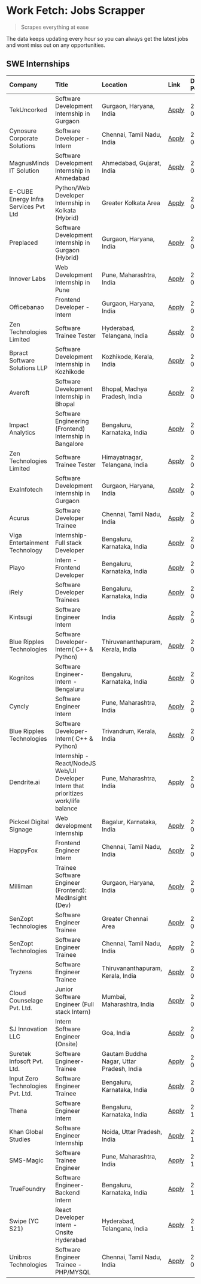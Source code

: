 # Work Fetch: Jobs Scrapper
> Scrapes everything at ease

The data keeps updating every hour so you can always get the latest jobs and wont miss out on any opportunities.

## SWE Internships
<!--START_SECTION:workfetch-->
| Company                              | Title                                                                                | Location                                  | Link                                                                                                                                                                                                                                                                                                | Date Posted   |
|:-------------------------------------|:-------------------------------------------------------------------------------------|:------------------------------------------|:----------------------------------------------------------------------------------------------------------------------------------------------------------------------------------------------------------------------------------------------------------------------------------------------------|:--------------|
| TekUncorked                          | Software Development Internship in Gurgaon                                           | Gurgaon, Haryana, India                   | [Apply](https://in.linkedin.com/jobs/view/software-development-internship-in-gurgaon-at-tekuncorked-3887479133?position=16&pageNum=0&refId=VQfpFvlN%2FiiUPVXi7Po2WQ%3D%3D&trackingId=IlIp9vYkWl96XAcWcrTfQQ%3D%3D&trk=public_jobs_jserp-result_search-card)                                         | 2024-04-05    |
| Cynosure Corporate Solutions         | Software Developer -Intern                                                           | Chennai, Tamil Nadu, India                | [Apply](https://in.linkedin.com/jobs/view/software-developer-intern-at-cynosure-corporate-solutions-3884767755?position=37&pageNum=0&refId=VQfpFvlN%2FiiUPVXi7Po2WQ%3D%3D&trackingId=qF1latD9gwiXPhlSJPPs5w%3D%3D&trk=public_jobs_jserp-result_search-card)                                         | 2024-04-04    |
| MagnusMinds IT Solution              | Software Development Internship in Ahmedabad                                         | Ahmedabad, Gujarat, India                 | [Apply](https://in.linkedin.com/jobs/view/software-development-internship-in-ahmedabad-at-magnusminds-it-solution-3883933909?position=47&pageNum=0&refId=VQfpFvlN%2FiiUPVXi7Po2WQ%3D%3D&trackingId=wHC3ORdRQwy0dFwFN%2F7dow%3D%3D&trk=public_jobs_jserp-result_search-card)                         | 2024-04-03    |
| E-CUBE Energy Infra Services Pvt Ltd | Python/Web Developer Internship in Kolkata (Hybrid)                                  | Greater Kolkata Area                      | [Apply](https://in.linkedin.com/jobs/view/python-web-developer-internship-in-kolkata-hybrid-at-e-cube-energy-infra-services-pvt-ltd-3882160442?position=27&pageNum=0&refId=VQfpFvlN%2FiiUPVXi7Po2WQ%3D%3D&trackingId=RrurVFCGs7Kq54nNgXfAUg%3D%3D&trk=public_jobs_jserp-result_search-card)         | 2024-04-02    |
| Preplaced                            | Software Development Internship in Gurgaon (Hybrid)                                  | Gurgaon, Haryana, India                   | [Apply](https://in.linkedin.com/jobs/view/software-development-internship-in-gurgaon-hybrid-at-preplaced-3880567870?position=26&pageNum=0&refId=VQfpFvlN%2FiiUPVXi7Po2WQ%3D%3D&trackingId=EvP9kYyjeyWAVTpxyubshw%3D%3D&trk=public_jobs_jserp-result_search-card)                                    | 2024-04-01    |
| Innover Labs                         | Web Development Internship in Pune                                                   | Pune, Maharashtra, India                  | [Apply](https://in.linkedin.com/jobs/view/web-development-internship-in-pune-at-innover-labs-3875494237?position=10&pageNum=0&refId=VQfpFvlN%2FiiUPVXi7Po2WQ%3D%3D&trackingId=u3rCXKkfGskqZmZzNcsuSg%3D%3D&trk=public_jobs_jserp-result_search-card)                                                | 2024-03-28    |
| Officebanao                          | Frontend Developer - Intern                                                          | Gurgaon, Haryana, India                   | [Apply](https://in.linkedin.com/jobs/view/frontend-developer-intern-at-officebanao-3871265915?position=15&pageNum=0&refId=VQfpFvlN%2FiiUPVXi7Po2WQ%3D%3D&trackingId=UOTvAXTz2i4iqeo5wEZHPQ%3D%3D&trk=public_jobs_jserp-result_search-card)                                                          | 2024-03-28    |
| Zen Technologies Limited             | Software Trainee Tester                                                              | Hyderabad, Telangana, India               | [Apply](https://in.linkedin.com/jobs/view/software-trainee-tester-at-zen-technologies-limited-3872036112?position=14&pageNum=0&refId=VQfpFvlN%2FiiUPVXi7Po2WQ%3D%3D&trackingId=5thSwyPoKu8%2BUTv9xGa1TQ%3D%3D&trk=public_jobs_jserp-result_search-card)                                             | 2024-03-27    |
| Bpract Software Solutions LLP        | Software Development Internship in Kozhikode                                         | Kozhikode, Kerala, India                  | [Apply](https://in.linkedin.com/jobs/view/software-development-internship-in-kozhikode-at-bpract-software-solutions-llp-3874054300?position=23&pageNum=0&refId=VQfpFvlN%2FiiUPVXi7Po2WQ%3D%3D&trackingId=tVhBs4yY1Q%2BV6oeyxiSxkQ%3D%3D&trk=public_jobs_jserp-result_search-card)                   | 2024-03-27    |
| Averoft                              | Software Development Internship in Bhopal                                            | Bhopal, Madhya Pradesh, India             | [Apply](https://in.linkedin.com/jobs/view/software-development-internship-in-bhopal-at-averoft-3874051550?position=52&pageNum=0&refId=VQfpFvlN%2FiiUPVXi7Po2WQ%3D%3D&trackingId=MP2dWoQbsEqlJ61Tex1J8w%3D%3D&trk=public_jobs_jserp-result_search-card)                                              | 2024-03-27    |
| Impact Analytics                     | Software Engineering (Frontend) Internship in Bangalore                              | Bengaluru, Karnataka, India               | [Apply](https://in.linkedin.com/jobs/view/software-engineering-frontend-internship-in-bangalore-at-impact-analytics-3872535077?position=5&pageNum=0&refId=VQfpFvlN%2FiiUPVXi7Po2WQ%3D%3D&trackingId=rj90sWjLAxKelVZOoynvlw%3D%3D&trk=public_jobs_jserp-result_search-card)                          | 2024-03-26    |
| Zen Technologies Limited             | Software Trainee Tester                                                              | Himayatnagar, Telangana, India            | [Apply](https://in.linkedin.com/jobs/view/software-trainee-tester-at-zen-technologies-limited-3872100214?position=12&pageNum=0&refId=VQfpFvlN%2FiiUPVXi7Po2WQ%3D%3D&trackingId=QCpQ%2FUYNTplwX3t%2FwqIWHw%3D%3D&trk=public_jobs_jserp-result_search-card)                                           | 2024-03-26    |
| ExaInfotech                          | Software Development Internship in Gurgaon                                           | Gurgaon, Haryana, India                   | [Apply](https://in.linkedin.com/jobs/view/software-development-internship-in-gurgaon-at-exainfotech-3872534185?position=18&pageNum=0&refId=VQfpFvlN%2FiiUPVXi7Po2WQ%3D%3D&trackingId=0rZwceCCkM1AnJXzo4EPsg%3D%3D&trk=public_jobs_jserp-result_search-card)                                         | 2024-03-26    |
| Acurus                               | Software Developer Trainee                                                           | Chennai, Tamil Nadu, India                | [Apply](https://in.linkedin.com/jobs/view/software-developer-trainee-at-acurus-3871400616?position=25&pageNum=0&refId=VQfpFvlN%2FiiUPVXi7Po2WQ%3D%3D&trackingId=axSotLoJ6ddlKOu5VINFUQ%3D%3D&trk=public_jobs_jserp-result_search-card)                                                              | 2024-03-26    |
| Viga Entertainment Technology        | Internship-Full stack Developer                                                      | Bengaluru, Karnataka, India               | [Apply](https://in.linkedin.com/jobs/view/internship-full-stack-developer-at-viga-entertainment-technology-3870669789?position=33&pageNum=0&refId=VQfpFvlN%2FiiUPVXi7Po2WQ%3D%3D&trackingId=UV7%2BoSK0xuyGTevoRysQnA%3D%3D&trk=public_jobs_jserp-result_search-card)                                | 2024-03-25    |
| Playo                                | Intern - Frontend Developer                                                          | Bengaluru, Karnataka, India               | [Apply](https://in.linkedin.com/jobs/view/intern-frontend-developer-at-playo-3864131172?position=7&pageNum=0&refId=VQfpFvlN%2FiiUPVXi7Po2WQ%3D%3D&trackingId=ASs%2BSmkkHS2lZ0KkNO444Q%3D%3D&trk=public_jobs_jserp-result_search-card)                                                               | 2024-03-22    |
| iRely                                | Software Developer Trainees                                                          | Bengaluru, Karnataka, India               | [Apply](https://in.linkedin.com/jobs/view/software-developer-trainees-at-irely-3860566039?position=3&pageNum=0&refId=VQfpFvlN%2FiiUPVXi7Po2WQ%3D%3D&trackingId=DNwAQzxUsAjs0DoeawGBSg%3D%3D&trk=public_jobs_jserp-result_search-card)                                                               | 2024-03-18    |
| Kintsugi                             | Software Engineer Intern                                                             | India                                     | [Apply](https://in.linkedin.com/jobs/view/software-engineer-intern-at-kintsugi-3857074071?position=39&pageNum=0&refId=VQfpFvlN%2FiiUPVXi7Po2WQ%3D%3D&trackingId=RXvQpg9LxMlyiq1HtwUi%2FQ%3D%3D&trk=public_jobs_jserp-result_search-card)                                                            | 2024-03-16    |
| Blue Ripples Technologies            | Software Developer- Intern( C++ & Python)                                            | Thiruvananthapuram, Kerala, India         | [Apply](https://in.linkedin.com/jobs/view/software-developer-intern-c%2B%2B-python-at-blue-ripples-technologies-3855594494?position=21&pageNum=0&refId=VQfpFvlN%2FiiUPVXi7Po2WQ%3D%3D&trackingId=1zFItxslM0gGu%2BKZlyRCWg%3D%3D&trk=public_jobs_jserp-result_search-card)                           | 2024-03-14    |
| Kognitos                             | Software Engineer-Intern -Bengaluru                                                  | Bengaluru, Karnataka, India               | [Apply](https://in.linkedin.com/jobs/view/software-engineer-intern-bengaluru-at-kognitos-3855361239?position=9&pageNum=0&refId=VQfpFvlN%2FiiUPVXi7Po2WQ%3D%3D&trackingId=YfU9SRAi6lm5R25Mr2TlNg%3D%3D&trk=public_jobs_jserp-result_search-card)                                                     | 2024-03-13    |
| Cyncly                               | Software Engineer Intern                                                             | Pune, Maharashtra, India                  | [Apply](https://in.linkedin.com/jobs/view/software-engineer-intern-at-cyncly-3853990178?position=22&pageNum=0&refId=VQfpFvlN%2FiiUPVXi7Po2WQ%3D%3D&trackingId=HahfrnFxFMQ9VDKZtxygrg%3D%3D&trk=public_jobs_jserp-result_search-card)                                                                | 2024-03-13    |
| Blue Ripples Technologies            | Software Developer- Intern( C++  & Python)                                           | Trivandrum, Kerala, India                 | [Apply](https://in.linkedin.com/jobs/view/software-developer-intern-c%2B%2B-python-at-blue-ripples-technologies-3856150730?position=24&pageNum=0&refId=VQfpFvlN%2FiiUPVXi7Po2WQ%3D%3D&trackingId=2e8JXNnF6YzZg2ZA4pBFxg%3D%3D&trk=public_jobs_jserp-result_search-card)                             | 2024-03-13    |
| Dendrite.ai                          | Internship - React/NodeJS Web/UI Developer Intern that prioritizes work/life balance | Pune, Maharashtra, India                  | [Apply](https://in.linkedin.com/jobs/view/internship-react-nodejs-web-ui-developer-intern-that-prioritizes-work-life-balance-at-dendrite-ai-3853583200?position=41&pageNum=0&refId=VQfpFvlN%2FiiUPVXi7Po2WQ%3D%3D&trackingId=bHWdznFiChcWVnVO8mTksA%3D%3D&trk=public_jobs_jserp-result_search-card) | 2024-03-12    |
| Pickcel Digital Signage              | Web development Internship                                                           | Bagalur, Karnataka, India                 | [Apply](https://in.linkedin.com/jobs/view/web-development-internship-at-pickcel-digital-signage-3849506118?position=55&pageNum=0&refId=VQfpFvlN%2FiiUPVXi7Po2WQ%3D%3D&trackingId=WrX24JgPGqraVDdM5vt6Iw%3D%3D&trk=public_jobs_jserp-result_search-card)                                             | 2024-03-08    |
| HappyFox                             | Frontend Engineer Intern                                                             | Chennai, Tamil Nadu, India                | [Apply](https://in.linkedin.com/jobs/view/frontend-engineer-intern-at-happyfox-3848357951?position=53&pageNum=0&refId=VQfpFvlN%2FiiUPVXi7Po2WQ%3D%3D&trackingId=gzSi9xpmkviDuV8Ax%2BDWxQ%3D%3D&trk=public_jobs_jserp-result_search-card)                                                            | 2024-03-07    |
| Milliman                             | Trainee Software Engineer (Frontend): MedInsight (Dev)                               | Gurgaon, Haryana, India                   | [Apply](https://in.linkedin.com/jobs/view/trainee-software-engineer-frontend-medinsight-dev-at-milliman-3792874280?position=13&pageNum=0&refId=VQfpFvlN%2FiiUPVXi7Po2WQ%3D%3D&trackingId=E4b%2Bp7154%2BixVslceGdZMA%3D%3D&trk=public_jobs_jserp-result_search-card)                                 | 2024-03-01    |
| SenZopt Technologies                 | Software Engineer Trainee                                                            | Greater Chennai Area                      | [Apply](https://in.linkedin.com/jobs/view/software-engineer-trainee-at-senzopt-technologies-3827688781?position=42&pageNum=0&refId=VQfpFvlN%2FiiUPVXi7Po2WQ%3D%3D&trackingId=XSebf2Q2dJBCidsQF45yCw%3D%3D&trk=public_jobs_jserp-result_search-card)                                                 | 2024-02-12    |
| SenZopt Technologies                 | Software Engineer Trainee                                                            | Chennai, Tamil Nadu, India                | [Apply](https://in.linkedin.com/jobs/view/software-engineer-trainee-at-senzopt-technologies-3827686880?position=57&pageNum=0&refId=VQfpFvlN%2FiiUPVXi7Po2WQ%3D%3D&trackingId=J4x2EmzeYjamieIYR3Lp7w%3D%3D&trk=public_jobs_jserp-result_search-card)                                                 | 2024-02-12    |
| Tryzens                              | Software Engineer Trainee                                                            | Thiruvananthapuram, Kerala, India         | [Apply](https://in.linkedin.com/jobs/view/software-engineer-trainee-at-tryzens-3809363491?position=46&pageNum=0&refId=VQfpFvlN%2FiiUPVXi7Po2WQ%3D%3D&trackingId=5TQUPEub6UhJCvcFOjwhEw%3D%3D&trk=public_jobs_jserp-result_search-card)                                                              | 2024-01-18    |
| Cloud Counselage Pvt. Ltd.           | Junior Software Engineer (Full stack Intern)                                         | Mumbai, Maharashtra, India                | [Apply](https://in.linkedin.com/jobs/view/junior-software-engineer-full-stack-intern-at-cloud-counselage-pvt-ltd-3803132814?position=35&pageNum=0&refId=VQfpFvlN%2FiiUPVXi7Po2WQ%3D%3D&trackingId=MpSlgyd4AN7zBH5Z7UbxMw%3D%3D&trk=public_jobs_jserp-result_search-card)                            | 2024-01-11    |
| SJ Innovation LLC                    | Intern Software Engineer (Onsite)                                                    | Goa, India                                | [Apply](https://in.linkedin.com/jobs/view/intern-software-engineer-onsite-at-sj-innovation-llc-3799959011?position=51&pageNum=0&refId=VQfpFvlN%2FiiUPVXi7Po2WQ%3D%3D&trackingId=RWAa9XpuswFidDdoqCDpKA%3D%3D&trk=public_jobs_jserp-result_search-card)                                              | 2024-01-11    |
| Suretek Infosoft Pvt. Ltd.           | Software Engineer-Trainee                                                            | Gautam Buddha Nagar, Uttar Pradesh, India | [Apply](https://in.linkedin.com/jobs/view/software-engineer-trainee-at-suretek-infosoft-pvt-ltd-3800934643?position=30&pageNum=0&refId=VQfpFvlN%2FiiUPVXi7Po2WQ%3D%3D&trackingId=fvIiSlAm3AgEmY0B6B9ctQ%3D%3D&trk=public_jobs_jserp-result_search-card)                                             | 2024-01-09    |
| Input Zero Technologies Pvt. Ltd.    | Software Engineer Trainee                                                            | Bengaluru, Karnataka, India               | [Apply](https://in.linkedin.com/jobs/view/software-engineer-trainee-at-input-zero-technologies-pvt-ltd-3800927643?position=38&pageNum=0&refId=VQfpFvlN%2FiiUPVXi7Po2WQ%3D%3D&trackingId=iQWq%2Bgjt%2FkiMCZsPvW8WUg%3D%3D&trk=public_jobs_jserp-result_search-card)                                  | 2024-01-09    |
| Thena                                | Software Engineer Intern                                                             | Bengaluru, Karnataka, India               | [Apply](https://in.linkedin.com/jobs/view/software-engineer-intern-at-thena-3778731751?position=28&pageNum=0&refId=VQfpFvlN%2FiiUPVXi7Po2WQ%3D%3D&trackingId=l49BzeCA9IA5ZA%2Bx%2BY7jmw%3D%3D&trk=public_jobs_jserp-result_search-card)                                                             | 2023-12-05    |
| Khan Global Studies                  | Software Engineer Internship                                                         | Noida, Uttar Pradesh, India               | [Apply](https://in.linkedin.com/jobs/view/software-engineer-internship-at-khan-global-studies-3766942197?position=59&pageNum=0&refId=VQfpFvlN%2FiiUPVXi7Po2WQ%3D%3D&trackingId=eJtzklpbenyQPO%2FGO7U53w%3D%3D&trk=public_jobs_jserp-result_search-card)                                             | 2023-11-27    |
| SMS-Magic                            | Software Trainee Engineer                                                            | Pune, Maharashtra, India                  | [Apply](https://in.linkedin.com/jobs/view/software-trainee-engineer-at-sms-magic-3761409781?position=36&pageNum=0&refId=VQfpFvlN%2FiiUPVXi7Po2WQ%3D%3D&trackingId=%2F2DezgUYZTHoOVQXlLuUhg%3D%3D&trk=public_jobs_jserp-result_search-card)                                                          | 2023-11-16    |
| TrueFoundry                          | Software Engineer-Backend Intern                                                     | Bengaluru, Karnataka, India               | [Apply](https://in.linkedin.com/jobs/view/software-engineer-backend-intern-at-truefoundry-3779508170?position=40&pageNum=0&refId=VQfpFvlN%2FiiUPVXi7Po2WQ%3D%3D&trackingId=AaqvQBbStQPy7OlDObI9Ag%3D%3D&trk=public_jobs_jserp-result_search-card)                                                   | 2023-11-10    |
| Swipe (YC S21)                       | React Developer Intern - Onsite Hyderabad                                            | Hyderabad, Telangana, India               | [Apply](https://in.linkedin.com/jobs/view/react-developer-intern-onsite-hyderabad-at-swipe-yc-s21-3737600089?position=44&pageNum=0&refId=VQfpFvlN%2FiiUPVXi7Po2WQ%3D%3D&trackingId=cT2IPnR1nE8ER171FDHsJg%3D%3D&trk=public_jobs_jserp-result_search-card)                                           | 2023-10-13    |
| Unibros Technologies                 | Software Engineer Trainee - PHP/MYSQL                                                | Chennai, Tamil Nadu, India                | [Apply](https://in.linkedin.com/jobs/view/software-engineer-trainee-php-mysql-at-unibros-technologies-3656599241?position=45&pageNum=0&refId=VQfpFvlN%2FiiUPVXi7Po2WQ%3D%3D&trackingId=wHl1rgMsG1yaD4NcYhpeyw%3D%3D&trk=public_jobs_jserp-result_search-card)                                       | 2023-06-12    |
<!--END_SECTION:workfetch-->
